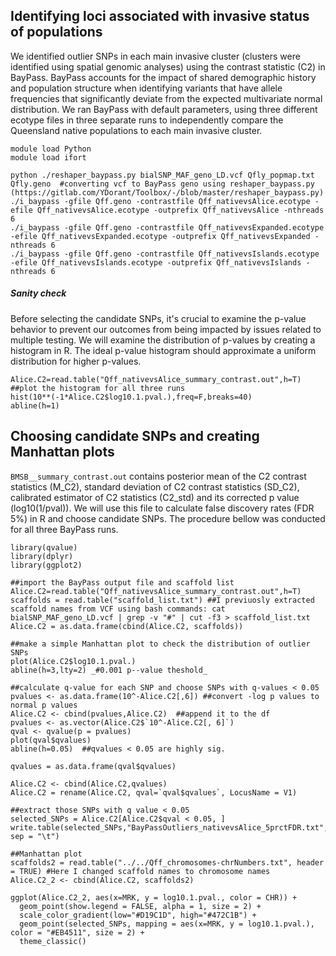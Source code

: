 ## Identifying loci associated with invasive status of populations
We identified outlier SNPs in each main invasive cluster (clusters were identified using spatial genomic analyses) using the contrast statistic (C2) in BayPass.
BayPass accounts for the impact of shared demographic history and population structure when identifying variants that have allele frequencies that significantly deviate from the expected multivariate normal distribution.
We ran BayPass with default parameters, using three different ecotype files in three separate runs to independently compare the Queensland native populations to each main invasive cluster. 

```
module load Python
module load ifort

python ./reshaper_baypass.py bialSNP_MAF_geno_LD.vcf Qfly_popmap.txt Qfly.geno  #converting vcf to BayPass geno using reshaper_baypass.py (https://gitlab.com/YDorant/Toolbox/-/blob/master/reshaper_baypass.py)
./i_baypass -gfile Qff.geno -contrastfile Qff_nativevsAlice.ecotype -efile Qff_nativevsAlice.ecotype -outprefix Qff_nativevsAlice -nthreads 6
./i_baypass -gfile Qff.geno -contrastfile Qff_nativevsExpanded.ecotype -efile Qff_nativevsExpanded.ecotype -outprefix Qff_nativevsExpanded -nthreads 6
./i_baypass -gfile Qff.geno -contrastfile Qff_nativevsIslands.ecotype -efile Qff_nativevsIslands.ecotype -outprefix Qff_nativevsIslands -nthreads 6
```

##### Sanity check
Before selecting the candidate SNPs, it's crucial to examine the p-value behavior to prevent our outcomes from being impacted by issues related to multiple testing. We will examine the distribution of p-values by creating a histogram in R. The ideal p-value histogram should approximate a uniform distribution for higher p-values.
```
Alice.C2=read.table("Qff_nativevsAlice_summary_contrast.out",h=T) ##plot the histogram for all three runs
hist(10**(-1*Alice.C2$log10.1.pval.),freq=F,breaks=40)
abline(h=1)
```

## Choosing candidate SNPs and creating Manhattan plots
`BMSB__summary_contrast.out` contains posterior mean of the C2 contrast statistics (M_C2), standard deviation of C2 contrast statistics (SD_C2), calibrated estimator of C2 statistics (C2_std) and its corrected p value (log10(1/pval)). We will use this file to calculate false discovery rates (FDR 5%) in R and choose candidate SNPs. The procedure bellow was conducted for all three BayPass runs.
```
library(qvalue)
library(dplyr)
library(ggplot2)

##import the BayPass output file and scaffold list
Alice.C2=read.table("Qff_nativevsAlice_summary_contrast.out",h=T)
scaffolds = read.table("scaffold_list.txt") ##I previuosly extracted scaffold names from VCF using bash commands: cat bialSNP_MAF_geno_LD.vcf | grep -v "#" | cut -f3 > scaffold_list.txt
Alice.C2 = as.data.frame(cbind(Alice.C2, scaffolds))

##make a simple Manhattan plot to check the distribution of outlier SNPs
plot(Alice.C2$log10.1.pval.)
abline(h=3,lty=2) _#0.001 p--value theshold_

##calculate q-value for each SNP and choose SNPs with q-values < 0.05
pvalues <- as.data.frame(10^-Alice.C2[,6]) ##convert -log p values to normal p values
Alice.C2 <- cbind(pvalues,Alice.C2)  ##append it to the df
pvalues <- as.vector(Alice.C2$`10^-Alice.C2[, 6]`)
qval <- qvalue(p = pvalues)
plot(qval$qvalues)
abline(h=0.05)  ##qvalues < 0.05 are highly sig.

qvalues = as.data.frame(qval$qvalues)

Alice.C2 <- cbind(Alice.C2,qvalues)
Alice.C2 = rename(Alice.C2, qval=`qval$qvalues`, LocusName = V1)

##extract those SNPs with q value < 0.05
selected_SNPs = Alice.C2[Alice.C2$qval < 0.05, ]
write.table(selected_SNPs,"BayPassOutliers_nativevsAlice_5prctFDR.txt", sep = "\t")

##Manhattan plot
scaffolds2 = read.table("../../Qff_chromosomes-chrNumbers.txt", header = TRUE) #Here I changed scaffold names to chromosome names
Alice.C2_2 <- cbind(Alice.C2, scaffolds2)

ggplot(Alice.C2_2, aes(x=MRK, y = log10.1.pval., color = CHR)) + 
  geom_point(show.legend = FALSE, alpha = 1, size = 2) +
  scale_color_gradient(low="#D19C1D", high="#472C1B") +
  geom_point(selected_SNPs, mapping = aes(x=MRK, y = log10.1.pval.), color = "#EB4511", size = 2) +
  theme_classic()
  ```
